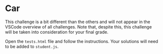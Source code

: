 # Car

This challenge is a bit different than the others and will not appear in the VSCode overview of all challenges.
Note that, despite this, this challenge will be taken into consideration for your final grade.

Open the `tests.html` file and follow the instructions.
Your solutions will need to be added to `student.js`.
